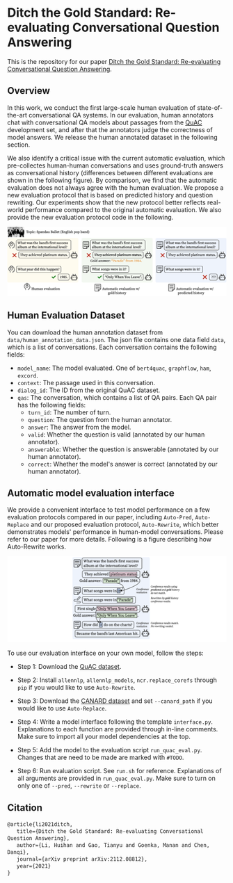 # Ditch the Gold Standard: Re-evaluating Conversational Question Answering
This is the repository for our paper [Ditch the Gold Standard: Re-evaluating Conversational Question Answering](https://arxiv.org/pdf/2112.08812.pdf). 

## Overview

In this work, we conduct the first large-scale human evaluation of state-of-the-art conversational QA systems. In our evaluation, human annotators chat with conversational QA models about passages from the [QuAC](https://quac.ai) development set, and after that the annotators judge the correctness of model answers. We release the human annotated dataset in the following section. 

We also identify a critical issue with the current automatic evaluation, which pre-collectes human-human conversations and uses ground-truth answers as conversational history (differences between different evaluations are shown in the following figure). By comparison, we find that the automatic evaluation does not always agree with the human evaluation. We propose a new evaluation protocol that is based on predicted history and question rewriting. Our experiments show that the new protocol better reflects real-world performance compared to the original automatic evaluation. We also provide the new evaluation protocol code in the following.

![Different evaluation protocols](figs/example.png)

## Human Evaluation Dataset
You can download the human annotation dataset from `data/human_annotation_data.json`. The json file contains one data field `data`, which is a list of conversations. Each conversation contains the following fields: 

* `model_name`: The model evaluated. One of `bert4quac`, `graphflow`, `ham`, `excord`.
* `context`: The passage used in this conversation.
* `dialog_id`: The ID from the original QuAC dataset.
* `qas`: The conversation, which contains a list of QA pairs. Each QA pair has the following fields:
  * `turn_id`: The number of turn. 
  * `question`: The question from the human annotator.
  * `answer`: The answer from the model.
  * `valid`: Whether the question is valid (annotated by our human annotator).
  * `answerable`: Whether the question is answerable (annotated by our human annotator).
  * `correct`: Whether the model's answer is correct (annotated by our human annotator).

## Automatic model evaluation interface

We provide a convenient interface to test model performance on a few evaluation protocols compared in our paper, including `Auto-Pred`, `Auto-Replace` and our proposed evaluation protocol, `Auto-Rewrite`, which better demonstrates models' performance in human-model conversations. Please refer to our paper for more details. Following is a figure describing how Auto-Rewrite works.

![Auto-rewrite](figs/autorewrite.png)

To use our evaluation interface on your own model, follow the steps:

* Step 1: Download the [QuAC dataset](https://quac.ai).

* Step 2: Install `allennlp`, `allennlp_models`, `ncr.replace_corefs` through `pip` if you would like to use `Auto-Rewrite`.

* Step 3: Download the [CANARD dataset](https://sites.google.com/view/qanta/projects/canard) and set `--canard_path` if you would like to use `Auto-Replace`.

* Step 4: Write a model interface following the template `interface.py`. Explanations to each function are provided through in-line comments. Make sure to import all your model dependencies at the top.

* Step 5: Add the model to the evaluation script `run_quac_eval.py`. Changes that are need to be made are marked with `#TODO`.

* Step 6: Run evaluation script. See `run.sh` for reference. Explanations of all arguments are provided in `run_quac_eval.py`. Make sure to turn on only one of `--pred`, `--rewrite` or `--replace`.

## Citation

```
@article{li2021ditch,
   title={Ditch the Gold Standard: Re-evaluating Conversational Question Answering},
   author={Li, Huihan and Gao, Tianyu and Goenka, Manan and Chen, Danqi},
   journal={arXiv preprint arXiv:2112.08812},
   year={2021}
}
```
